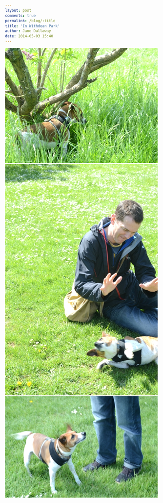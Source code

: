 ```yaml
---
layout: post
comments: true
permalink: /blog/:title
title: 'In Withdean Park'
author: Jane Dallaway
date: 2014-05-03 15:40
---
```


<div><a href="/media/tp_IMG_20140503_143709.JPG"><img src="/media/tp_thumb_IMG_20140503_143709.JPG" width="500" height="375"/></a></div><div><a href="/media/tp_IMG_20140503_143632.JPG"><img src="/media/tp_thumb_IMG_20140503_143632.JPG" width="500" height="755"/></a></div><div><a href="/media/tp_DSC_1267.JPG"><img src="/media/tp_thumb_DSC_1267.JPG" width="500" height="331"/></a></div>


    
      
